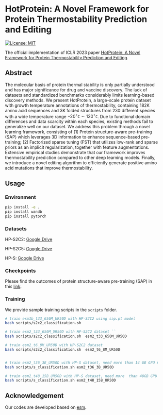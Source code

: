 # HotProtein: A Novel Framework for Protein Thermostability Prediction and Editing
[![License: MIT](https://img.shields.io/badge/License-MIT-green.svg)](https://opensource.org/licenses/MIT)

The official implementation of ICLR 2023 paper [HotProtein: A Novel Framework for Protein Thermostability Prediction and Editing](https://openreview.net/forum?id=YDJRFWBMNby&noteId=vl18g7_lVT).
## Abstract
The molecular basis of protein thermal stability is only partially understood and has major significance for drug and vaccine discovery.  The lack of datasets and standardized benchmarks considerably limits learning-based discovery methods. We present HotProtein, a large-scale protein dataset with growth temperature annotations of thermostability, containing 182K amino acid sequences and 3K folded structures from 230 different species with a wide temperature range $-20^{\circ}\texttt{C}\sim 120^{\circ}\texttt{C}$. Due to functional domain differences and data scarcity within each species, existing methods fail to generalize well on our dataset. We address this problem through a novel learning framework, consisting of (1) Protein structure-aware pre-training (SAP) which leverages 3D information to enhance sequence-based pre-training; (2) Factorized sparse tuning (FST) that utilizes low-rank and sparse priors as an implicit regularization, together with feature augmentations. Extensive empirical studies demonstrate that our framework improves thermostability prediction compared to other deep learning models. Finally, we introduce a novel editing algorithm to efficiently generate positive amino acid mutations that improve thermostability.
## Usage

### Environment

```bash
pip install -e .
pip install wandb
pip install pytorch
```
###  Datasets

HP-S2C2: [Google Drive](https://drive.google.com/file/d/1Mn07gsZAfSK4YiP2oXZe1Q6PD4t6t8GG/view?usp=sharing)

HP-S2C5: [Google Drive](https://drive.google.com/file/d/1-HGaVectM15hIKopCTM-PhPz9AiN7NlQ/view?usp=share_link)

HP-S: [Google Drive](https://drive.google.com/file/d/1Vi11UTWHz0JdtDc8aH78YlMZpmWh0IR5/view?usp=share_link)

### Checkpoints

Please find the outcomes of protein structure-aware pre-training (SAP) in this [link](https://drive.google.com/file/d/17KBj0QayIDGRRfWc8O-SrAedaSPY4CCP/view?usp=share_link).

### Training 

We provide sample training scripts in the `scripts` folder. 

```bash
# train esm1b_t33_650M_UR50D with HP-S2C2 using sap.pt model
bash scripts/s2c2_classification.sh  

# train esm2_t33_650M_UR50D with HP-S2C2 dataset ``
bash scripts/s2c2_classification.sh  esm2_t33_650M_UR50D

# train esm2_t6_8M_UR50D with HP-S2C2 dataset
bash scripts/s2c2_classification.sh  esm2_t6_8M_UR50D 


# train esm2_t36_3B_UR50D with HP-S dataset, need more than 14 GB GPU memory
bash scripts/s_classification.sh esm2_t36_3B_UR50D 

# train esm2_t48_15B_UR50D with HP-S dataset, need more  than 48GB GPU memory
bash scripts/s_classification.sh esm2_t48_15B_UR50D 

```


## Acknowledgement

Our codes are developed based on [esm](https://github.com/facebookresearch/esm). 